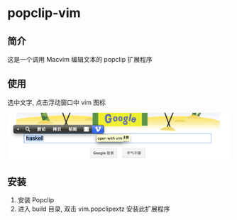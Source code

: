 # popclip-vim

## 简介
这是一个调用 Macvim 编辑文本的 popclip 扩展程序

## 使用

选中文字, 点击浮动窗口中 vim 图标

![popclip-vim](https://raw.githubusercontent.com/dreamersdw/popclip-vim/master/screenshot/pop-clip.png)

## 安装
1. 安装 Popclip
3. 进入 build 目录, 双击 vim.popclipextz 安装此扩展程序
